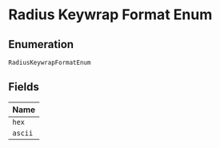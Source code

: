 
# Radius Keywrap Format Enum

## Enumeration

`RadiusKeywrapFormatEnum`

## Fields

| Name |
|  --- |
| `hex` |
| `ascii` |

